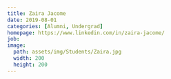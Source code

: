 ```yaml
---
title: Zaira Jacome
date: 2019-08-01
categories: [Alumni, Undergrad]
homepage: https://www.linkedin.com/in/zaira-jacome/
job: 
image:
  path: assets/img/Students/Zaira.jpg
  width: 200
  height: 200
---
```


